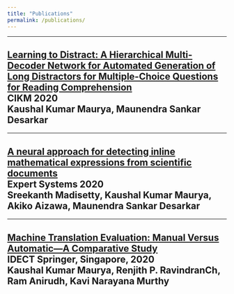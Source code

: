 ```yaml
---
title: "Publications"
permalink: /publications/
---
```


---
[Learning to Distract: A Hierarchical Multi-Decoder Network for Automated Generation of Long Distractors for Multiple-Choice Questions for Reading Comprehension]()  
CIKM 2020  
**Kaushal Kumar Maurya**, Maunendra Sankar Desarkar  
---

---
[A neural approach for detecting inline mathematical expressions from scientific documents](https://onlinelibrary.wiley.com/doi/abs/10.1111/exsy.12576)  
Expert Systems 2020  
Sreekanth Madisetty, **Kaushal Kumar Maurya**, Akiko Aizawa, Maunendra Sankar Desarkar  
---

---
[Machine Translation Evaluation: Manual Versus Automatic—A Comparative Study](https://link.springer.com/chapter/10.1007/978-981-15-1097-7_45)  
IDECT Springer, Singapore, 2020  
**Kaushal Kumar Maurya**, Renjith P. RavindranCh, Ram Anirudh, Kavi Narayana Murthy  
---

